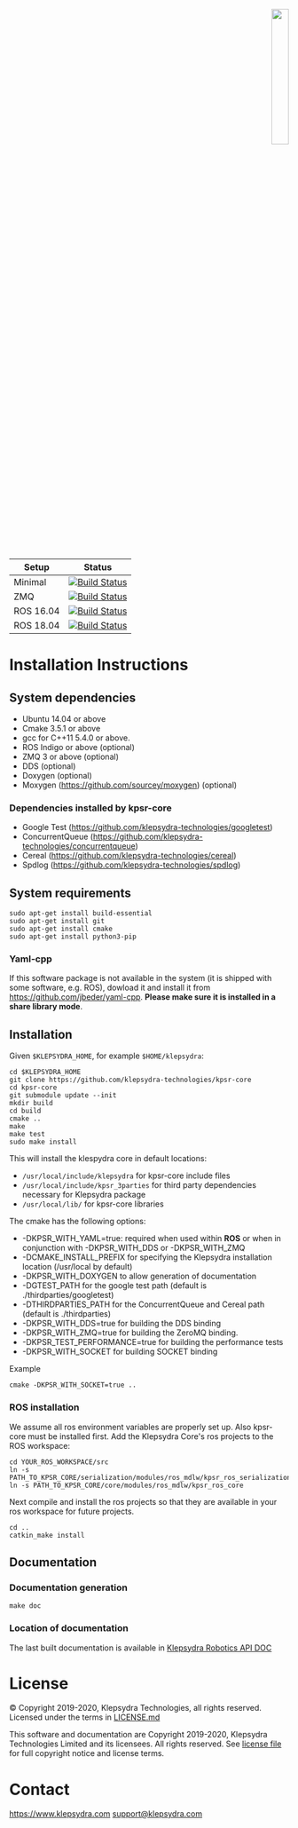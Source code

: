 <p align="right">
  <img width="25%" height="25%"src="./images/klepsydra_logo.jpg">
</p>

Setup | Status
--- | ---
Minimal | [![Build Status](https://jenkins1.klepsydra.com/buildStatus/icon?job=kpsr-core%2Frm-zhelpers-deps)](https://jenkins1.klepsydra.com/view/Core/job/kpsr-core/job/rm-zhelpers-deps/)
ZMQ | [![Build Status](https://jenkins1.klepsydra.com/buildStatus/icon?job=kpsr-zmq-core%2Frm-zhelpers-deps)](https://jenkins1.klepsydra.com/view/Core/job/kpsr-zmq-core/job/rm-zhelpers-deps/)
ROS 16.04 | [![Build Status](https://jenkins1.klepsydra.com/buildStatus/icon?job=kpsr-ros-core-16.04%2Frm-zhelpers-deps)](https://jenkins1.klepsydra.com/view/Core/job/kpsr-ros-core-16.04/job/rm-zhelpers-deps/)
ROS 18.04 | [![Build Status](https://jenkins1.klepsydra.com/buildStatus/icon?job=kpsr-ros-core-18.04%2Frm-zhelpers-deps)](https://jenkins1.klepsydra.com/view/Core/job/kpsr-ros-core-18.04/job/rm-zhelpers-deps/)

# Installation Instructions

## System dependencies

* Ubuntu 14.04 or above
* Cmake 3.5.1 or above
* gcc for C++11 5.4.0 or above.
* ROS Indigo or above (optional)
* ZMQ 3 or above (optional)
* DDS (optional)
* Doxygen (optional)
* Moxygen (https://github.com/sourcey/moxygen) (optional)

### Dependencies installed by kpsr-core

* Google Test (https://github.com/klepsydra-technologies/googletest)
* ConcurrentQueue (https://github.com/klepsydra-technologies/concurrentqueue)
* Cereal (https://github.com/klepsydra-technologies/cereal)
* Spdlog (https://github.com/klepsydra-technologies/spdlog)

## System requirements

	sudo apt-get install build-essential
	sudo apt-get install git
	sudo apt-get install cmake
	sudo apt-get install python3-pip

### Yaml-cpp

If this software package is not available in the system (it is shipped with some software, e.g. ROS), dowload it and install it from https://github.com/jbeder/yaml-cpp. **Please make sure it is installed in a __share library mode__**.

## Installation

Given ```$KLEPSYDRA_HOME```, for example ```$HOME/klepsydra```:

```
cd $KLEPSYDRA_HOME
git clone https://github.com/klepsydra-technologies/kpsr-core
cd kpsr-core
git submodule update --init
mkdir build
cd build
cmake ..
make
make test
sudo make install
```

This will install the klespydra core in default locations:
- `/usr/local/include/klepsydra` for kpsr-core include files
- `/usr/local/include/kpsr_3parties` for third party dependencies necessary for Klepsydra package
- `/usr/local/lib/` for kpsr-core libraries

The cmake has the following options:

* -DKPSR_WITH_YAML=true: required when used within **ROS** or when in conjunction with -DKPSR_WITH_DDS or -DKPSR_WITH_ZMQ
* -DCMAKE_INSTALL_PREFIX for specifying the Klepsydra installation location (/usr/local by default)
* -DKPSR_WITH_DOXYGEN to allow generation of documentation
* -DGTEST_PATH for the google test path (default is ./thirdparties/googletest)
* -DTHIRDPARTIES_PATH for the ConcurrentQueue and Cereal path (default is ./thirdparties)
* -DKPSR_WITH_DDS=true for building the DDS binding
* -DKPSR_WITH_ZMQ=true for building the ZeroMQ binding.
* -DKPSR_TEST_PERFORMANCE=true for building the performance tests
* -DKPSR_WITH_SOCKET for building SOCKET binding

Example

```
cmake -DKPSR_WITH_SOCKET=true ..
```

### ROS installation

We assume all ros environment variables are properly set up. Also kpsr-core must be installed first.
Add the Klepsydra Core's ros projects to the ROS workspace:

```
cd YOUR_ROS_WORKSPACE/src
ln -s PATH_TO_KPSR_CORE/serialization/modules/ros_mdlw/kpsr_ros_serialization
ln -s PATH_TO_KPSR_CORE/core/modules/ros_mdlw/kpsr_ros_core
```

Next compile and install the ros projects so that they are available in your ros workspace for future projects.

```
cd ..
catkin_make install
```

## Documentation

### Documentation generation

```
make doc
```

### Location of documentation

The last built documentation is available in [Klepsydra Robotics API DOC](./api-doc/)


#  License

&copy; Copyright 2019-2020, Klepsydra Technologies, all rights reserved. Licensed under the terms in [LICENSE.md](./LICENSE.md)

This software and documentation are Copyright 2019-2020, Klepsydra Technologies
Limited and its licensees. All rights reserved. See [license file](./LICENSE.md) for full copyright notice and license terms.

#  Contact

https://www.klepsydra.com
support@klepsydra.com

